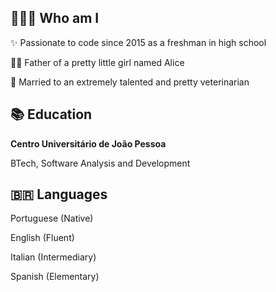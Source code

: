 ## 🧑🏻‍💻 Who am I
<p>✨ Passionate to code since 2015 as a freshman in high school</p>
<p>👶🏻 Father of a pretty little girl named Alice</p>
<p>💍 Married to an extremely talented and pretty veterinarian</p>

## 📚 Education
<p><strong>Centro Universitário de João Pessoa</strong></p>
<p>
  BTech, Software Analysis and Development
</p>

## 🇧🇷 Languages
<p>Portuguese (Native)</p>
<p>English (Fluent)</p>
<p>Italian (Intermediary)</p>
<p>Spanish (Elementary)</p>
